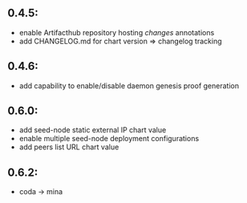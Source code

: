 0.4.5:
------
- enable Artifacthub repository hosting *changes* annotations
- add CHANGELOG.md for chart version => changelog tracking

0.4.6:
------
- add capability to enable/disable daemon genesis proof generation

0.6.0:
------
- add seed-node static external IP chart value
- enable multiple seed-node deployment configurations
- add peers list URL chart value

0.6.2:
------
- coda -> mina